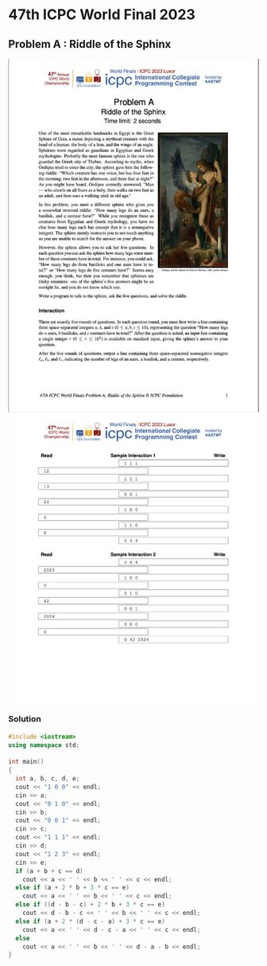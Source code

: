 # 47th ICPC World Final 2023

## Problem A : Riddle of the Sphinx
<img align="center" src="./assets/images/G.png"/>
<img align="center" src="./assets/images/H.png"/>

### Solution

```cpp
#include <iostream>
using namespace std;

int main()
{
  int a, b, c, d, e;
  cout << "1 0 0" << endl;
  cin >> a;
  cout << "0 1 0" << endl;
  cin >> b;
  cout << "0 0 1" << endl;
  cin >> c;
  cout << "1 1 1" << endl;
  cin >> d;
  cout << "1 2 3" << endl;
  cin >> e;
  if (a + b + c == d)
    cout << a << ' ' << b << ' ' << c << endl;
  else if (a + 2 * b + 3 * c == e)
    cout << a << ' ' << b << ' ' << c << endl;
  else if ((d - b - c) + 2 * b + 3 * c == e)
    cout << d - b - c << ' ' << b << ' ' << c << endl;
  else if (a + 2 * (d - c - a) + 3 * c == e)
    cout << a << ' ' << d - c - a << ' ' << c << endl;
  else
    cout << a << ' ' << b << ' ' << d - a - b << endl;
}

```
